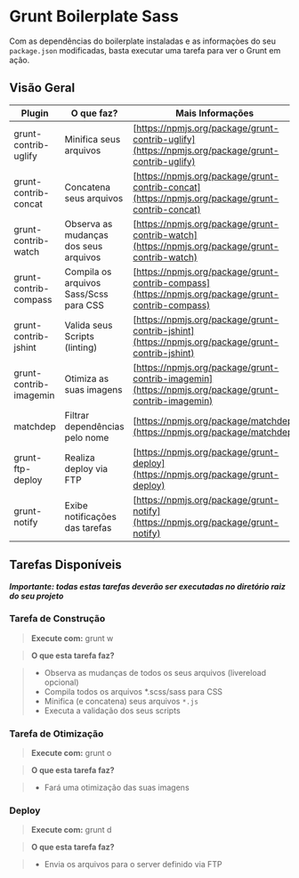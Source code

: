 # Grunt Boilerplate Sass

Com as dependências do boilerplate instaladas e as informaçòes do seu `package.json` modificadas, basta executar uma tarefa para ver o Grunt em ação.


## Visão Geral

| Plugin | O que faz? | Mais Informações |
|--------|------------|------------------|
| grunt-contrib-uglify | Minifica seus arquivos | [https://npmjs.org/package/grunt-contrib-uglify](https://npmjs.org/package/grunt-contrib-uglify) |
| grunt-contrib-concat | Concatena seus arquivos | [https://npmjs.org/package/grunt-contrib-concat](https://npmjs.org/package/grunt-contrib-concat) |
| grunt-contrib-watch | Observa as mudanças dos seus arquivos | [https://npmjs.org/package/grunt-contrib-watch](https://npmjs.org/package/grunt-contrib-watch) |
| grunt-contrib-compass | Compila os arquivos Sass/Scss para CSS | [https://npmjs.org/package/grunt-contrib-compass](https://npmjs.org/package/grunt-contrib-compass) |
| grunt-contrib-jshint | Valida seus Scripts (linting) | [https://npmjs.org/package/grunt-contrib-jshint](https://npmjs.org/package/grunt-contrib-jshint) |
| grunt-contrib-imagemin | Otimiza as suas imagens | [https://npmjs.org/package/grunt-contrib-imagemin](https://npmjs.org/package/grunt-contrib-imagemin) |
| matchdep | Filtrar dependências pelo nome | [https://npmjs.org/package/matchdep](https://npmjs.org/package/matchdep) |
| grunt-ftp-deploy | Realiza deploy via FTP | [https://npmjs.org/package/grunt-deploy](https://npmjs.org/package/grunt-deploy) |
| grunt-notify | Exibe notificações das tarefas | [https://npmjs.org/package/grunt-notify](https://npmjs.org/package/grunt-notify) |


## Tarefas Disponíveis

***Importante: todas estas tarefas deverão ser executadas no diretório raiz do seu projeto***

### Tarefa de Construção

>**Execute com:** grunt w

>**O que esta tarefa faz?**

>- Observa as mudanças de todos os seus arquivos (livereload opcional)
>- Compila todos os arquivos *.scss/sass para CSS
>- Minifica (e concatena) seus arquivos `*.js`
>- Executa a validação dos seus scripts


### Tarefa de Otimização

>**Execute com:** grunt o

>**O que esta tarefa faz?**

>- Fará uma otimização das suas imagens


### Deploy

>**Execute com:** grunt d

>**O que esta tarefa faz?**

>- Envia os arquivos para o server definido via FTP